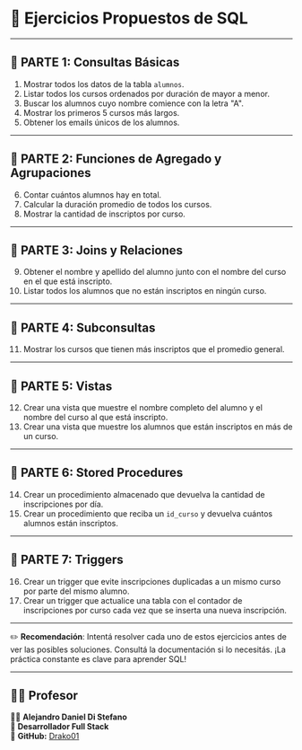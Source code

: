 
# 🧠 Ejercicios Propuestos de SQL 


---

## 📌 PARTE 1: Consultas Básicas

1. Mostrar todos los datos de la tabla `alumnos`.
2. Listar todos los cursos ordenados por duración de mayor a menor.
3. Buscar los alumnos cuyo nombre comience con la letra "A".
4. Mostrar los primeros 5 cursos más largos.
5. Obtener los emails únicos de los alumnos.

---

## 📌 PARTE 2: Funciones de Agregado y Agrupaciones

6. Contar cuántos alumnos hay en total.
7. Calcular la duración promedio de todos los cursos.
8. Mostrar la cantidad de inscriptos por curso.

---

## 📌 PARTE 3: Joins y Relaciones

9. Obtener el nombre y apellido del alumno junto con el nombre del curso en el que está inscripto.
10. Listar todos los alumnos que no están inscriptos en ningún curso.

---

## 📌 PARTE 4: Subconsultas

11. Mostrar los cursos que tienen más inscriptos que el promedio general.

---

## 📌 PARTE 5: Vistas

12. Crear una vista que muestre el nombre completo del alumno y el nombre del curso al que está inscripto.
13. Crear una vista que muestre los alumnos que están inscriptos en más de un curso.

---

## 📌 PARTE 6: Stored Procedures

14. Crear un procedimiento almacenado que devuelva la cantidad de inscripciones por día.
15. Crear un procedimiento que reciba un `id_curso` y devuelva cuántos alumnos están inscriptos.

---

## 📌 PARTE 7: Triggers

16. Crear un trigger que evite inscripciones duplicadas a un mismo curso por parte del mismo alumno.
17. Crear un trigger que actualice una tabla con el contador de inscripciones por curso cada vez que se inserta una nueva inscripción.

---

✏️ **Recomendación**: Intentá resolver cada uno de estos ejercicios antes de ver las posibles soluciones. Consultá la documentación si lo necesitás. ¡La práctica constante es clave para aprender SQL!


---


## 🧑‍🏫 Profesor  

👨‍💻 **Alejandro Daniel Di Stefano**  
📌 **Desarrollador Full Stack**  
🔗 **GitHub:** [Drako01](https://github.com/Drako01)  
